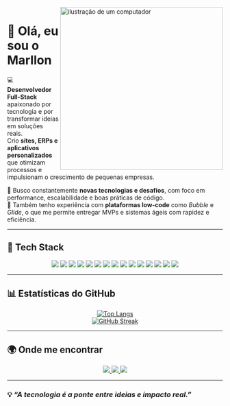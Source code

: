 <!-- Banner -->
<img src="https://raw.githubusercontent.com/MicaelliMedeiros/micaellimedeiros/master/image/computer-illustration.png" alt="ilustração de um computador" min-width="380px" max-width="380px" width="380px" align="right">

# 👋 Olá, eu sou o **Marllon**

💻 **Desenvolvedor Full-Stack** apaixonado por tecnologia e por transformar ideias em soluções reais.  
Crio **sites, ERPs e aplicativos personalizados** que otimizam processos e impulsionam o crescimento de pequenas empresas.  

🚀 Busco constantemente **novas tecnologias e desafios**, com foco em performance, escalabilidade e boas práticas de código.  
🧩 Também tenho experiência com **plataformas low-code** como *Bubble* e *Glide*, o que me permite entregar MVPs e sistemas ágeis com rapidez e eficiência.

---

## 🧠 Tech Stack

<div align="center">

<!-- Linguagens e Frameworks -->
<img src="https://img.shields.io/badge/JavaScript-F7DF1E?style=for-the-badge&logo=javascript&logoColor=black"/>
<img src="https://img.shields.io/badge/TypeScript-3178C6?style=for-the-badge&logo=typescript&logoColor=white"/>
<img src="https://img.shields.io/badge/Node.js-43853D?style=for-the-badge&logo=node.js&logoColor=white"/>
<img src="https://img.shields.io/badge/Express.js-404D59?style=for-the-badge"/>
<img src="https://img.shields.io/badge/React-20232A?style=for-the-badge&logo=react&logoColor=61DAFB"/>

<!-- Banco de Dados -->
<img src="https://img.shields.io/badge/MySQL-4479A1?style=for-the-badge&logo=mysql&logoColor=white"/>
<img src="https://img.shields.io/badge/MariaDB-003545?style=for-the-badge&logo=mariadb&logoColor=white"/>
<img src="https://img.shields.io/badge/PostgreSQL-316192?style=for-the-badge&logo=postgresql&logoColor=white"/>
<img src="https://img.shields.io/badge/SQL-003B57?style=for-the-badge&logo=database&logoColor=white"/>

<!-- ORM e Ferramentas -->
<img src="https://img.shields.io/badge/Prisma-2D3748?style=for-the-badge&logo=prisma&logoColor=white"/>
<img src="https://img.shields.io/badge/TypeORM-FE0902?style=for-the-badge&logo=typeorm&logoColor=white"/>
<img src="https://img.shields.io/badge/Docker-2496ED?style=for-the-badge&logo=docker&logoColor=white"/>
<img src="https://img.shields.io/badge/Git-F05032?style=for-the-badge&logo=git&logoColor=white"/>
<img src="https://img.shields.io/badge/Linux-FCC624?style=for-the-badge&logo=linux&logoColor=black"/>
<img src="https://img.shields.io/badge/Python-3776AB?style=for-the-badge&logo=python&logoColor=white"/>

</div>

---

## 📊 Estatísticas do GitHub

<div align="center">
  
[![Top Langs](https://github-readme-stats.vercel.app/api/top-langs/?username=nogeniuss&layout=compact&theme=tokyonight)](https://github.com/anuraghazra/github-readme-stats)  
[![GitHub Streak](https://streak-stats.demolab.com?user=nogeniuss&theme=tokyonight&hide_border=false&border_radius=10)](https://git.io/streak-stats)

</div>

---

## 🌍 Onde me encontrar

<div align="center">

<a href="https://www.linkedin.com/in/seu-linkedin" target="_blank">
<img src="https://img.shields.io/badge/LinkedIn-0A66C2?style=for-the-badge&logo=linkedin&logoColor=white"/>
</a>
<a href="mailto:seuemail@exemplo.com">
<img src="https://img.shields.io/badge/Gmail-D14836?style=for-the-badge&logo=gmail&logoColor=white"/>
</a>
<a href="https://github.com/nogeniuss" target="_blank">
<img src="https://img.shields.io/badge/GitHub-171515?style=for-the-badge&logo=github&logoColor=white"/>
</a>

</div>

---

### 💡 *“A tecnologia é a ponte entre ideias e impacto real.”*
